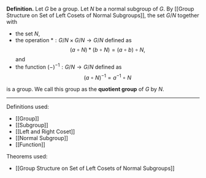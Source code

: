 **Definition.** Let $G$ be a group. Let $N$ be a normal subgroup of $G$. By [[Group Structure on Set of Left Cosets of Normal Subgroups]], the set $G/N$ together with
- the set $N$,
- the operation $*:G/N\times G/N\to G/N$ defined as $$(a\circ N)*(b\circ N)=(a\circ b)\circ N,$$and
- the function $(-)^{-1}:G/N\to G/N$ defined as $$(a\circ N)^{-1}=a^{-1}\circ N$$

is a group. We call this group as the **quotient group** of $G$ by $N$.
***
Definitions used:
- [[Group]]
- [[Subgroup]]
- [[Left and Right Coset]]
- [[Normal Subgroup]]
- [[Function]]

Theorems used:
- [[Group Structure on Set of Left Cosets of Normal Subgroups]]
